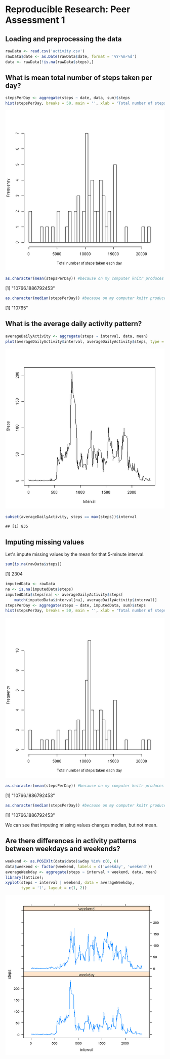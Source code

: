 # Reproducible Research: Peer Assessment 1

## Loading and preprocessing the data


```r
rawData <- read.csv('activity.csv')
rawData$date <- as.Date(rawData$date, format = '%Y-%m-%d')
data <- rawData[!is.na(rawData$steps),]
```

## What is mean total number of steps taken per day?


```r
stepsPerDay <- aggregate(steps ~ date, data, sum)$steps
hist(stepsPerDay, breaks = 50, main = '', xlab = 'Total number of steps taken each day')
```

![plot of chunk unnamed-chunk-2](figure/unnamed-chunk-2.png) 

```r
as.character(mean(stepsPerDay)) #because on my computer knitr produces rounded result
```

[1] "10766.1886792453"

```r
as.character(median(stepsPerDay)) #because on my computer knitr produces rounded result
```

[1] "10765"

## What is the average daily activity pattern?


```r
averageDailyActivity <- aggregate(steps ~ interval, data, mean)
plot(averageDailyActivity$interval, averageDailyActivity$steps, type = 'l', xlab = 'Interval', ylab = 'Steps')
```

![plot of chunk unnamed-chunk-3](figure/unnamed-chunk-3.png) 

```r
subset(averageDailyActivity, steps == max(steps))$interval
```

```
## [1] 835
```

## Imputing missing values

Let's impute missing values by the mean for that 5-minute interval.


```r
sum(is.na(rawData$steps))
```

[1] 2304

```r
imputedData <- rawData
na <- is.na(imputedData$steps)
imputedData$steps[na] <- averageDailyActivity$steps[
    match(imputedData$interval[na], averageDailyActivity$interval)]
stepsPerDay <- aggregate(steps ~ date, imputedData, sum)$steps
hist(stepsPerDay, breaks = 50, main = '', xlab = 'Total number of steps taken each day')
```

![plot of chunk unnamed-chunk-4](figure/unnamed-chunk-4.png) 

```r
as.character(mean(stepsPerDay)) #because on my computer knitr produces rounded result
```

[1] "10766.1886792453"

```r
as.character(median(stepsPerDay)) #because on my computer knitr produces rounded result
```

[1] "10766.1886792453"

We can see that imputing missing values changes median, but not mean.

## Are there differences in activity patterns between weekdays and weekends?


```r
weekend <- as.POSIXlt(data$date)$wday %in% c(0, 6)
data$weekend <- factor(weekend, labels = c('weekday', 'weekend'))
averageWeekday <- aggregate(steps ~ interval + weekend, data, mean)
library(lattice);
xyplot(steps ~ interval | weekend, data = averageWeekday, 
       type = 'l', layout = c(1, 2))
```

![plot of chunk unnamed-chunk-5](figure/unnamed-chunk-5.png) 

